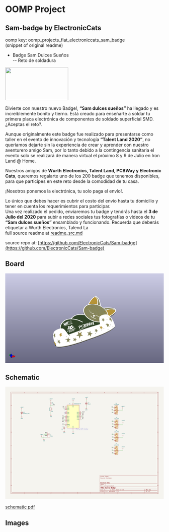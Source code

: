 # OOMP Project  
## Sam-badge  by ElectronicCats  
  
oomp key: oomp_projects_flat_electroniccats_sam_badge  
(snippet of original readme)  
  
- Badge Sam Dulces Sueños  
-- Reto de soldadura   
  
<a href="https://electroniccats.com/store/badge-sam-dulces-suenos/">  
  <img src="https://electroniccats.com/wp-content/uploads/badge_store.png" width="200" height="104" />  
</a>  
  
Divierte con nuestro nuevo Badge!, __“Sam dulces sueños”__ ha llegado y es increíblemente bonito y tierno. Está creado para enseñarte a soldar tu primera placa electrónica de componentes de soldado superficial SMD. ¿Aceptas el reto?.  
  
Aunque originalmente este badge fue realizado para presentarse como taller en el evento de innovación y tecnología __“Talent Land 2020”__, no queríamos dejarte sin la experiencia de crear y aprender con nuestro aventurero amigo Sam, por lo tanto debido a la contingencia sanitaria el evento solo se realizará de manera virtual el próximo 8 y 9 de Julio en Iron Land @ Home.   
  
Nuestros amigos de **Wurth Electronics, Talent Land, PCBWay y Electronic Cats**, queremos regalarte uno de los 200 badge que tenemos disponibles, para que participes en este reto desde la comodidad de tu casa.  
  
¡Nosotros ponemos la electrónica, tu solo paga el envío!.   
  
Lo único que debes hacer es cubrir el costo del envio hasta tu domicilio y tener en cuenta los requerimientos para participar.   
Una vez realizado el pedido, enviaremos tu badge y tendrás hasta el **3 de Julio del 2020** para subir a redes sociales tus  fotografías o videos de tu __“Sam dulces sueños”__ ensamblado y funcionando. Recuerda que deberás etiquetar a Wurth Electronics, Talend La  
  full source readme at [readme_src.md](readme_src.md)  
  
source repo at: [https://github.com/ElectronicCats/Sam-badge](https://github.com/ElectronicCats/Sam-badge)  
## Board  
  
[![working_3d.png](working_3d_600.png)](working_3d.png)  
## Schematic  
  
[![working_schematic.png](working_schematic_600.png)](working_schematic.png)  
  
[schematic pdf](working_schematic.pdf)  
## Images  
